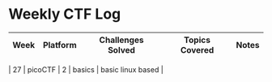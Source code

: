 # Weekly CTF Log

| Week | Platform    | Challenges Solved | Topics Covered         | Notes             |
|------|-------------|-------------------|------------------------|-------------------|

| 27 | picoCTF | 2 | basics | basic linux based |
